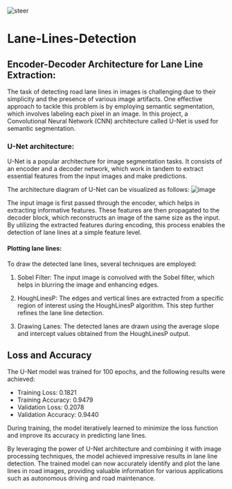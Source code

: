 
![steer](https://github.com/anujsahani01/Lane-Lines-Detection/assets/83875986/2eaff6f4-5438-474a-9fad-4b535c8051a5)

# Lane-Lines-Detection

## Encoder-Decoder Architecture for Lane Line Extraction:

The task of detecting road lane lines in images is challenging due to their simplicity and the presence of various image artifacts. One effective approach to tackle this problem is by employing semantic segmentation, which involves labeling each pixel in an image. In this project, a Convolutional Neural Network (CNN) architecture called U-Net is used for semantic segmentation.

### U-Net architecture: 

U-Net is a popular architecture for image segmentation tasks. It consists of an encoder and a decoder network, which work in tandem to extract essential features from the input images and make predictions.

The architecture diagram of U-Net can be visualized as follows:
![image](https://github.com/anujsahani01/Lane-Lines-Detection/assets/83875986/70b1e1de-0b7e-4194-84c1-8d43fca669d5)


The input image is first passed through the encoder, which helps in extracting informative features. These features are then propagated to the decoder block, which reconstructs an image of the same size as the input. By utilizing the extracted features during encoding, this process enables the detection of lane lines at a simple feature level.


#### Plotting lane lines:

To draw the detected lane lines, several techniques are employed:

1) Sobel Filter: The input image is convolved with the Sobel filter, which helps in blurring the image and enhancing edges.

2) HoughLinesP: The edges and vertical lines are extracted from a specific region of interest using the HoughLinesP algorithm. This step further refines the lane line detection.

3) Drawing Lanes: The detected lanes are drawn using the average slope and intercept values obtained from the HoughLinesP output.

## Loss and Accuracy
The U-Net model was trained for 100 epochs, and the following results were achieved:

* Training Loss: 0.1821
* Training Accuracy: 0.9479
* Validation Loss: 0.2078
* Validation Accuracy: 0.9440


During training, the model iteratively learned to minimize the loss function and improve its accuracy in predicting lane lines.

By leveraging the power of U-Net architecture and combining it with image processing techniques, the model achieved impressive results in lane line detection. The trained model can now accurately identify and plot the lane lines in road images, providing valuable information for various applications such as autonomous driving and road maintenance.

